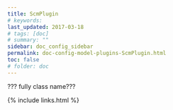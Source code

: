 ```yaml
---
title: ScmPlugin
# keywords:
last_updated: 2017-03-18
# tags: [doc]
# summary: ""
sidebar: doc_config_sidebar
permalink: doc-config-model-plugins-ScmPlugin.html
toc: false
# folder: doc
---
```


??? fully class name???

{% include links.html %}
